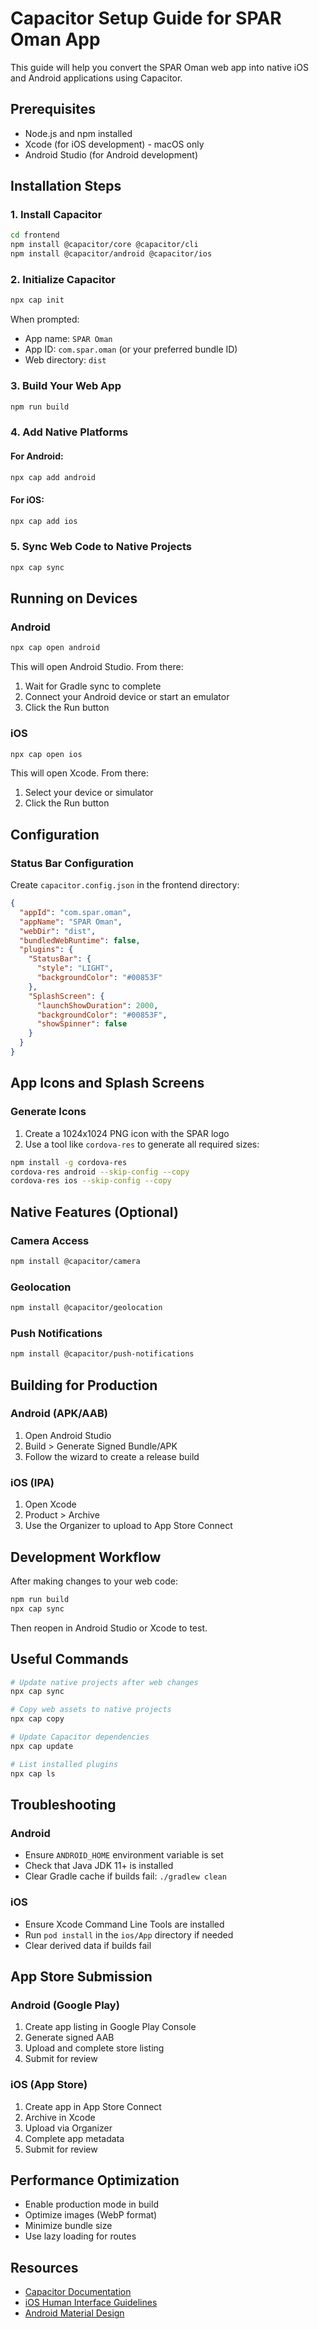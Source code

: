 # Capacitor Setup Guide for SPAR Oman App

This guide will help you convert the SPAR Oman web app into native iOS and Android applications using Capacitor.

## Prerequisites

- Node.js and npm installed
- Xcode (for iOS development) - macOS only
- Android Studio (for Android development)

## Installation Steps

### 1. Install Capacitor

```bash
cd frontend
npm install @capacitor/core @capacitor/cli
npm install @capacitor/android @capacitor/ios
```

### 2. Initialize Capacitor

```bash
npx cap init
```

When prompted:

- App name: `SPAR Oman`
- App ID: `com.spar.oman` (or your preferred bundle ID)
- Web directory: `dist`

### 3. Build Your Web App

```bash
npm run build
```

### 4. Add Native Platforms

#### For Android:

```bash
npx cap add android
```

#### For iOS:

```bash
npx cap add ios
```

### 5. Sync Web Code to Native Projects

```bash
npx cap sync
```

## Running on Devices

### Android

```bash
npx cap open android
```

This will open Android Studio. From there:

1. Wait for Gradle sync to complete
2. Connect your Android device or start an emulator
3. Click the Run button

### iOS

```bash
npx cap open ios
```

This will open Xcode. From there:

1. Select your device or simulator
2. Click the Run button

## Configuration

### Status Bar Configuration

Create `capacitor.config.json` in the frontend directory:

```json
{
  "appId": "com.spar.oman",
  "appName": "SPAR Oman",
  "webDir": "dist",
  "bundledWebRuntime": false,
  "plugins": {
    "StatusBar": {
      "style": "LIGHT",
      "backgroundColor": "#00853F"
    },
    "SplashScreen": {
      "launchShowDuration": 2000,
      "backgroundColor": "#00853F",
      "showSpinner": false
    }
  }
}
```

## App Icons and Splash Screens

### Generate Icons

1. Create a 1024x1024 PNG icon with the SPAR logo
2. Use a tool like `cordova-res` to generate all required sizes:

```bash
npm install -g cordova-res
cordova-res android --skip-config --copy
cordova-res ios --skip-config --copy
```

## Native Features (Optional)

### Camera Access

```bash
npm install @capacitor/camera
```

### Geolocation

```bash
npm install @capacitor/geolocation
```

### Push Notifications

```bash
npm install @capacitor/push-notifications
```

## Building for Production

### Android (APK/AAB)

1. Open Android Studio
2. Build > Generate Signed Bundle/APK
3. Follow the wizard to create a release build

### iOS (IPA)

1. Open Xcode
2. Product > Archive
3. Use the Organizer to upload to App Store Connect

## Development Workflow

After making changes to your web code:

```bash
npm run build
npx cap sync
```

Then reopen in Android Studio or Xcode to test.

## Useful Commands

```bash
# Update native projects after web changes
npx cap sync

# Copy web assets to native projects
npx cap copy

# Update Capacitor dependencies
npx cap update

# List installed plugins
npx cap ls
```

## Troubleshooting

### Android

- Ensure `ANDROID_HOME` environment variable is set
- Check that Java JDK 11+ is installed
- Clear Gradle cache if builds fail: `./gradlew clean`

### iOS

- Ensure Xcode Command Line Tools are installed
- Run `pod install` in the `ios/App` directory if needed
- Clear derived data if builds fail

## App Store Submission

### Android (Google Play)

1. Create app listing in Google Play Console
2. Generate signed AAB
3. Upload and complete store listing
4. Submit for review

### iOS (App Store)

1. Create app in App Store Connect
2. Archive in Xcode
3. Upload via Organizer
4. Complete app metadata
5. Submit for review

## Performance Optimization

- Enable production mode in build
- Optimize images (WebP format)
- Minimize bundle size
- Use lazy loading for routes

## Resources

- [Capacitor Documentation](https://capacitorjs.com/docs)
- [iOS Human Interface Guidelines](https://developer.apple.com/design/human-interface-guidelines/)
- [Android Material Design](https://material.io/design)
